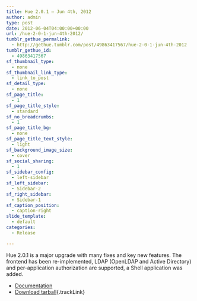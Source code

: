 ```yaml
---
title: Hue 2.0.1 – Jun 4th, 2012
author: admin
type: post
date: 2012-06-04T04:00:00+00:00
url: /hue-2-0-1-jun-4th-2012/
tumblr_gethue_permalink:
  - http://gethue.tumblr.com/post/49863417567/hue-2-0-1-jun-4th-2012
tumblr_gethue_id:
  - 49863417567
sf_thumbnail_type:
  - none
sf_thumbnail_link_type:
  - link_to_post
sf_detail_type:
  - none
sf_page_title:
  - 1
sf_page_title_style:
  - standard
sf_no_breadcrumbs:
  - 1
sf_page_title_bg:
  - none
sf_page_title_text_style:
  - light
sf_background_image_size:
  - cover
sf_social_sharing:
  - 1
sf_sidebar_config:
  - left-sidebar
sf_left_sidebar:
  - Sidebar-2
sf_right_sidebar:
  - Sidebar-1
sf_caption_position:
  - caption-right
slide_template:
  - default
categories:
  - Release

---
```

<span>Hue 2.0.1 is a major upgrade with many fixes and key new features. The frontend has been re-implemented, LDAP (OpenLDAP and Active Directory) and per-application authorization are supported, a Shell application was added.</span>

  * [Documentation][1]
  * [Download tarball][2]{.trackLink}

 [1]: http://cloudera.github.io/hue/docs-2.0.1/index.html
 [2]: https://cdn.gethue.com/downloads/releases/2.0.1/hue-2.0.1.tgz
